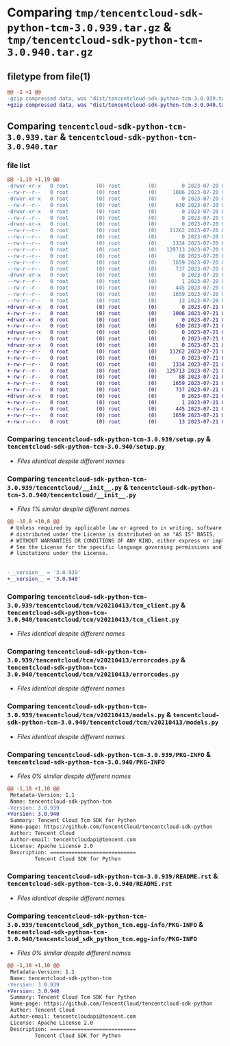 # Comparing `tmp/tencentcloud-sdk-python-tcm-3.0.939.tar.gz` & `tmp/tencentcloud-sdk-python-tcm-3.0.940.tar.gz`

## filetype from file(1)

```diff
@@ -1 +1 @@
-gzip compressed data, was "dist/tencentcloud-sdk-python-tcm-3.0.939.tar", last modified: Thu Jul 20 00:34:24 2023, max compression
+gzip compressed data, was "dist/tencentcloud-sdk-python-tcm-3.0.940.tar", last modified: Fri Jul 21 00:50:24 2023, max compression
```

## Comparing `tencentcloud-sdk-python-tcm-3.0.939.tar` & `tencentcloud-sdk-python-tcm-3.0.940.tar`

### file list

```diff
@@ -1,19 +1,19 @@
-drwxr-xr-x   0 root         (0) root         (0)        0 2023-07-20 00:34:24.000000 tencentcloud-sdk-python-tcm-3.0.939/
--rw-r--r--   0 root         (0) root         (0)     1006 2023-07-20 00:34:24.000000 tencentcloud-sdk-python-tcm-3.0.939/setup.py
-drwxr-xr-x   0 root         (0) root         (0)        0 2023-07-20 00:34:24.000000 tencentcloud-sdk-python-tcm-3.0.939/tencentcloud/
--rw-r--r--   0 root         (0) root         (0)      630 2023-07-20 00:34:24.000000 tencentcloud-sdk-python-tcm-3.0.939/tencentcloud/__init__.py
-drwxr-xr-x   0 root         (0) root         (0)        0 2023-07-20 00:34:24.000000 tencentcloud-sdk-python-tcm-3.0.939/tencentcloud/tcm/
--rw-r--r--   0 root         (0) root         (0)        0 2023-07-20 00:34:24.000000 tencentcloud-sdk-python-tcm-3.0.939/tencentcloud/tcm/__init__.py
-drwxr-xr-x   0 root         (0) root         (0)        0 2023-07-20 00:34:24.000000 tencentcloud-sdk-python-tcm-3.0.939/tencentcloud/tcm/v20210413/
--rw-r--r--   0 root         (0) root         (0)    11262 2023-07-20 00:34:24.000000 tencentcloud-sdk-python-tcm-3.0.939/tencentcloud/tcm/v20210413/tcm_client.py
--rw-r--r--   0 root         (0) root         (0)        0 2023-07-20 00:34:24.000000 tencentcloud-sdk-python-tcm-3.0.939/tencentcloud/tcm/v20210413/__init__.py
--rw-r--r--   0 root         (0) root         (0)     1334 2023-07-20 00:34:24.000000 tencentcloud-sdk-python-tcm-3.0.939/tencentcloud/tcm/v20210413/errorcodes.py
--rw-r--r--   0 root         (0) root         (0)   129713 2023-07-20 00:34:24.000000 tencentcloud-sdk-python-tcm-3.0.939/tencentcloud/tcm/v20210413/models.py
--rw-r--r--   0 root         (0) root         (0)       88 2023-07-20 00:34:24.000000 tencentcloud-sdk-python-tcm-3.0.939/setup.cfg
--rw-r--r--   0 root         (0) root         (0)     1659 2023-07-20 00:34:24.000000 tencentcloud-sdk-python-tcm-3.0.939/PKG-INFO
--rw-r--r--   0 root         (0) root         (0)      737 2023-07-20 00:34:24.000000 tencentcloud-sdk-python-tcm-3.0.939/README.rst
-drwxr-xr-x   0 root         (0) root         (0)        0 2023-07-20 00:34:24.000000 tencentcloud-sdk-python-tcm-3.0.939/tencentcloud_sdk_python_tcm.egg-info/
--rw-r--r--   0 root         (0) root         (0)        1 2023-07-20 00:34:24.000000 tencentcloud-sdk-python-tcm-3.0.939/tencentcloud_sdk_python_tcm.egg-info/dependency_links.txt
--rw-r--r--   0 root         (0) root         (0)      445 2023-07-20 00:34:24.000000 tencentcloud-sdk-python-tcm-3.0.939/tencentcloud_sdk_python_tcm.egg-info/SOURCES.txt
--rw-r--r--   0 root         (0) root         (0)     1659 2023-07-20 00:34:24.000000 tencentcloud-sdk-python-tcm-3.0.939/tencentcloud_sdk_python_tcm.egg-info/PKG-INFO
--rw-r--r--   0 root         (0) root         (0)       13 2023-07-20 00:34:24.000000 tencentcloud-sdk-python-tcm-3.0.939/tencentcloud_sdk_python_tcm.egg-info/top_level.txt
+drwxr-xr-x   0 root         (0) root         (0)        0 2023-07-21 00:50:24.000000 tencentcloud-sdk-python-tcm-3.0.940/
+-rw-r--r--   0 root         (0) root         (0)     1006 2023-07-21 00:50:23.000000 tencentcloud-sdk-python-tcm-3.0.940/setup.py
+drwxr-xr-x   0 root         (0) root         (0)        0 2023-07-21 00:50:24.000000 tencentcloud-sdk-python-tcm-3.0.940/tencentcloud/
+-rw-r--r--   0 root         (0) root         (0)      630 2023-07-21 00:50:23.000000 tencentcloud-sdk-python-tcm-3.0.940/tencentcloud/__init__.py
+drwxr-xr-x   0 root         (0) root         (0)        0 2023-07-21 00:50:24.000000 tencentcloud-sdk-python-tcm-3.0.940/tencentcloud/tcm/
+-rw-r--r--   0 root         (0) root         (0)        0 2023-07-21 00:50:23.000000 tencentcloud-sdk-python-tcm-3.0.940/tencentcloud/tcm/__init__.py
+drwxr-xr-x   0 root         (0) root         (0)        0 2023-07-21 00:50:24.000000 tencentcloud-sdk-python-tcm-3.0.940/tencentcloud/tcm/v20210413/
+-rw-r--r--   0 root         (0) root         (0)    11262 2023-07-21 00:50:23.000000 tencentcloud-sdk-python-tcm-3.0.940/tencentcloud/tcm/v20210413/tcm_client.py
+-rw-r--r--   0 root         (0) root         (0)        0 2023-07-21 00:50:23.000000 tencentcloud-sdk-python-tcm-3.0.940/tencentcloud/tcm/v20210413/__init__.py
+-rw-r--r--   0 root         (0) root         (0)     1334 2023-07-21 00:50:23.000000 tencentcloud-sdk-python-tcm-3.0.940/tencentcloud/tcm/v20210413/errorcodes.py
+-rw-r--r--   0 root         (0) root         (0)   129713 2023-07-21 00:50:23.000000 tencentcloud-sdk-python-tcm-3.0.940/tencentcloud/tcm/v20210413/models.py
+-rw-r--r--   0 root         (0) root         (0)       88 2023-07-21 00:50:24.000000 tencentcloud-sdk-python-tcm-3.0.940/setup.cfg
+-rw-r--r--   0 root         (0) root         (0)     1659 2023-07-21 00:50:24.000000 tencentcloud-sdk-python-tcm-3.0.940/PKG-INFO
+-rw-r--r--   0 root         (0) root         (0)      737 2023-07-21 00:50:23.000000 tencentcloud-sdk-python-tcm-3.0.940/README.rst
+drwxr-xr-x   0 root         (0) root         (0)        0 2023-07-21 00:50:24.000000 tencentcloud-sdk-python-tcm-3.0.940/tencentcloud_sdk_python_tcm.egg-info/
+-rw-r--r--   0 root         (0) root         (0)        1 2023-07-21 00:50:24.000000 tencentcloud-sdk-python-tcm-3.0.940/tencentcloud_sdk_python_tcm.egg-info/dependency_links.txt
+-rw-r--r--   0 root         (0) root         (0)      445 2023-07-21 00:50:24.000000 tencentcloud-sdk-python-tcm-3.0.940/tencentcloud_sdk_python_tcm.egg-info/SOURCES.txt
+-rw-r--r--   0 root         (0) root         (0)     1659 2023-07-21 00:50:24.000000 tencentcloud-sdk-python-tcm-3.0.940/tencentcloud_sdk_python_tcm.egg-info/PKG-INFO
+-rw-r--r--   0 root         (0) root         (0)       13 2023-07-21 00:50:24.000000 tencentcloud-sdk-python-tcm-3.0.940/tencentcloud_sdk_python_tcm.egg-info/top_level.txt
```

### Comparing `tencentcloud-sdk-python-tcm-3.0.939/setup.py` & `tencentcloud-sdk-python-tcm-3.0.940/setup.py`

 * *Files identical despite different names*

### Comparing `tencentcloud-sdk-python-tcm-3.0.939/tencentcloud/__init__.py` & `tencentcloud-sdk-python-tcm-3.0.940/tencentcloud/__init__.py`

 * *Files 1% similar despite different names*

```diff
@@ -10,8 +10,8 @@
 # Unless required by applicable law or agreed to in writing, software
 # distributed under the License is distributed on an "AS IS" BASIS,
 # WITHOUT WARRANTIES OR CONDITIONS OF ANY KIND, either express or implied.
 # See the License for the specific language governing permissions and
 # limitations under the License.
 
 
-__version__ = '3.0.939'
+__version__ = '3.0.940'
```

### Comparing `tencentcloud-sdk-python-tcm-3.0.939/tencentcloud/tcm/v20210413/tcm_client.py` & `tencentcloud-sdk-python-tcm-3.0.940/tencentcloud/tcm/v20210413/tcm_client.py`

 * *Files identical despite different names*

### Comparing `tencentcloud-sdk-python-tcm-3.0.939/tencentcloud/tcm/v20210413/errorcodes.py` & `tencentcloud-sdk-python-tcm-3.0.940/tencentcloud/tcm/v20210413/errorcodes.py`

 * *Files identical despite different names*

### Comparing `tencentcloud-sdk-python-tcm-3.0.939/tencentcloud/tcm/v20210413/models.py` & `tencentcloud-sdk-python-tcm-3.0.940/tencentcloud/tcm/v20210413/models.py`

 * *Files identical despite different names*

### Comparing `tencentcloud-sdk-python-tcm-3.0.939/PKG-INFO` & `tencentcloud-sdk-python-tcm-3.0.940/PKG-INFO`

 * *Files 0% similar despite different names*

```diff
@@ -1,10 +1,10 @@
 Metadata-Version: 1.1
 Name: tencentcloud-sdk-python-tcm
-Version: 3.0.939
+Version: 3.0.940
 Summary: Tencent Cloud Tcm SDK for Python
 Home-page: https://github.com/TencentCloud/tencentcloud-sdk-python
 Author: Tencent Cloud
 Author-email: tencentcloudapi@tencent.com
 License: Apache License 2.0
 Description: ============================
         Tencent Cloud SDK for Python
```

### Comparing `tencentcloud-sdk-python-tcm-3.0.939/README.rst` & `tencentcloud-sdk-python-tcm-3.0.940/README.rst`

 * *Files identical despite different names*

### Comparing `tencentcloud-sdk-python-tcm-3.0.939/tencentcloud_sdk_python_tcm.egg-info/PKG-INFO` & `tencentcloud-sdk-python-tcm-3.0.940/tencentcloud_sdk_python_tcm.egg-info/PKG-INFO`

 * *Files 0% similar despite different names*

```diff
@@ -1,10 +1,10 @@
 Metadata-Version: 1.1
 Name: tencentcloud-sdk-python-tcm
-Version: 3.0.939
+Version: 3.0.940
 Summary: Tencent Cloud Tcm SDK for Python
 Home-page: https://github.com/TencentCloud/tencentcloud-sdk-python
 Author: Tencent Cloud
 Author-email: tencentcloudapi@tencent.com
 License: Apache License 2.0
 Description: ============================
         Tencent Cloud SDK for Python
```

